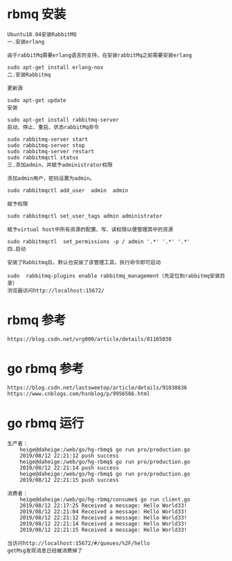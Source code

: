# rbmq 安装

    Ubuntu18.04安装RabbitMQ
    一.安装erlang

    由于rabbitMq需要erlang语言的支持，在安装rabbitMq之前需要安装erlang

    sudo apt-get install erlang-nox
    二.安装Rabbitmq

    更新源

    sudo apt-get update
    安装

    sudo apt-get install rabbitmq-server
    启动、停止、重启、状态rabbitMq命令

    sudo rabbitmq-server start
    sudo rabbitmq-server stop
    sudo rabbitmq-server restart
    sudo rabbitmqctl status
    三.添加admin，并赋予administrator权限

    添加admin用户，密码设置为admin。

    sudo rabbitmqctl add_user  admin  admin

    赋予权限

    sudo rabbitmqctl set_user_tags admin administrator

    赋予virtual host中所有资源的配置、写、读权限以便管理其中的资源

    sudo rabbitmqctl  set_permissions -p / admin '.*' '.*' '.*'
    四.启动

    安装了Rabbitmq后，默认也安装了该管理工具，执行命令即可启动

    sudo  rabbitmq-plugins enable rabbitmq_management（先定位到rabbitmq安装目录）
    浏览器访问http://localhost:15672/

# rbmq 参考

    https://blog.csdn.net/vrg000/article/details/81165030

# go rbmq 参考

    https://blog.csdn.net/lastsweetop/article/details/91038836
    https://www.cnblogs.com/hsnblog/p/9956566.html

# go rbmq 运行

    生产者：
        heige@daheige:/web/go/hg-rbmq$ go run pro/production.go
        2019/08/12 22:21:12 push success
        heige@daheige:/web/go/hg-rbmq$ go run pro/production.go
        2019/08/12 22:21:14 push success
        heige@daheige:/web/go/hg-rbmq$ go run pro/production.go
        2019/08/12 22:21:15 push success

    消费者：
        heige@daheige:/web/go/hg-rbmq/consume$ go run client.go
        2019/08/12 22:17:25 Received a message: Hello World33!
        2019/08/12 22:21:04 Received a message: Hello World33!
        2019/08/12 22:21:12 Received a message: Hello World33!
        2019/08/12 22:21:14 Received a message: Hello World33!
        2019/08/12 22:21:15 Received a message: Hello World33!

    当访问http://localhost:15672/#/queues/%2F/hello
    getMsg发现消息已经被消费掉了
